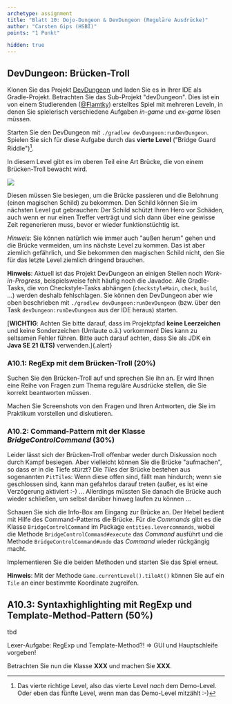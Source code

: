 ```yaml
---
archetype: assignment
title: "Blatt 10: Dojo-Dungeon & DevDungeon (Reguläre Ausdrücke)"
author: "Carsten Gips (HSBI)"
points: "1 Punkt"

hidden: true
---
```


## DevDungeon: Brücken-Troll

Klonen Sie das Projekt [DevDungeon] und laden Sie es in Ihrer IDE als Gradle-Projekt.
Betrachten Sie das Sub-Projekt "devDungeon". Dies ist ein von einem Studierenden ([\@Flamtky])
erstelltes Spiel mit mehreren Leveln, in denen Sie spielerisch verschiedene Aufgaben *in-game*
und *ex-game* lösen müssen.

Starten Sie den DevDungeon mit `./gradlew devDungeon:runDevDungeon`. Spielen Sie sich für
diese Aufgabe durch das **vierte Level** ("Bridge Guard Riddle")[^1].

In diesem Level gibt es im oberen Teil eine Art Brücke, die von einem Brücken-Troll bewacht
wird.

![][1]

Diesen müssen Sie besiegen, um die Brücke passieren und die Belohnung (einen magischen Schild)
zu bekommen. Den Schild können Sie im nächsten Level gut gebrauchen: Der Schild schützt Ihren
Hero vor Schäden, auch wenn er nur einen Treffer verträgt und sich dann über eine gewisse Zeit
regenerieren muss, bevor er wieder funktionstüchtig ist.

*Hinweis*: Sie können natürlich wie immer auch "außen herum" gehen und die Brücke vermeiden,
um ins nächste Level zu kommen. Das ist aber ziemlich gefährlich, und Sie bekommen den
magischen Schild nicht, den Sie für das letzte Level ziemlich dringend brauchen.

**Hinweis**: Aktuell ist das Projekt DevDungeon an einigen Stellen noch *Work-in-Progress*,
beispielsweise fehlt häufig noch die Javadoc. Alle Gradle-Tasks, die von Checkstyle-Tasks
abhängen (`checkstyleMain`, `check`, `build`, ...) werden deshalb fehlschlagen. Sie können den
DevDungeon aber wie oben beschrieben mit `./gradlew devDungeon:runDevDungeon` (bzw. über den
Task `devDungeon:runDevDungeon` aus der IDE heraus) starten.

[**WICHTIG**: Achten Sie bitte darauf, dass im Projektpfad **keine Leerzeichen** und keine
Sonderzeichen (Umlaute o.ä.) vorkommen! Dies kann zu seltsamen Fehler führen. Bitte auch
darauf achten, dass Sie als JDK ein **Java SE 21 (LTS)** verwenden.]{.alert}

### A10.1: RegExp mit dem Brücken-Troll (20%)

Suchen Sie den Brücken-Troll auf und sprechen Sie ihn an. Er wird Ihnen eine Reihe von Fragen
zum Thema reguläre Ausdrücke stellen, die Sie korrekt beantworten müssen.

Machen Sie Screenshots von den Fragen und Ihren Antworten, die Sie im Praktikum vorstellen und
diskutieren.

### A10.2: Command-Pattern mit der Klasse *BridgeControlCommand* (30%)

Leider lässt sich der Brücken-Troll offenbar weder durch Diskussion noch durch Kampf besiegen.
Aber vielleicht können Sie die Brücke "aufmachen", so dass er in die Tiefe stürzt? Die *Tiles*
der Brücke bestehen aus sogenannten `PitTile`s: Wenn diese offen sind, fällt man hindurch;
wenn sie geschlossen sind, kann man gefahrlos darauf treten (außer, es ist eine Verzögerung
aktiviert :-) ... Allerdings müssten Sie danach die Brücke auch wieder schließen, um selbst
darüber hinweg laufen zu können ...

Schauen Sie sich die Info-Box am Eingang zur Brücke an. Der Hebel bedient mit Hilfe des
Command-Patterns die Brücke. Für die *Commands* gibt es die Klasse `BridgeControlCommand` im
Package `entities.levercommands`, wobei die Methode `BridgeControlCommand#execute` das
*Command* ausführt und die Methode `BridgeControlCommand#undo` das *Command* wieder rückgängig
macht.

Implementieren Sie die beiden Methoden und starten Sie das Spiel erneut.

**Hinweis**: Mit der Methode `Game.currentLevel().tileAt()` können Sie auf ein `Tile` an einer
bestimmte Koordinate zugreifen.

## A10.3: Syntaxhighlighting mit RegExp und Template-Method-Pattern (50%)

tbd

Lexer-Aufgabe: RegExp und Template-Method?! => GUI und Hauptschleife vorgeben!

Betrachten Sie nun die Klasse **XXX** und machen Sie **XXX**.

[^1]: Das vierte richtige Level, also das vierte Level *nach* dem Demo-Level. Oder eben das
    fünfte Level, wenn man das Demo-Level mitzählt :-)

  [DevDungeon]: https://github.com/Dungeon-CampusMinden/dev-dungeon
  [\@Flamtky]: https://github.com/Flamtky
  [1]: images/bridgetroll-annot.png
